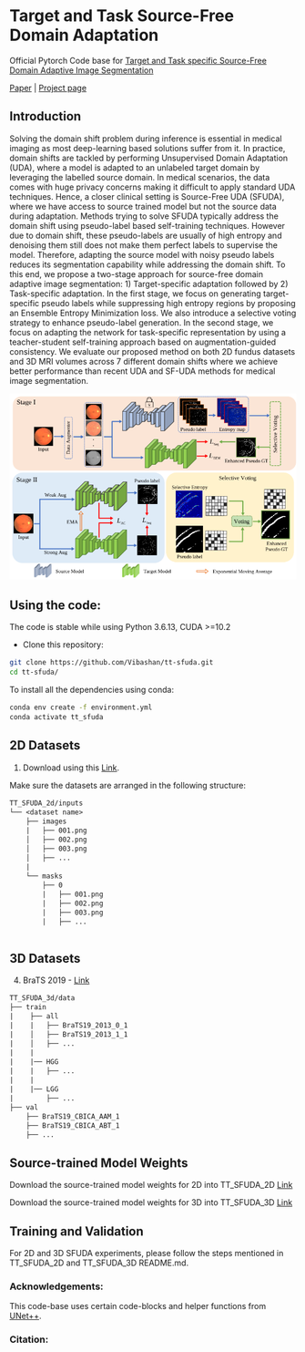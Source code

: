 # Target and Task Source-Free Domain Adaptation

Official Pytorch Code base for [Target and Task specific Source-Free Domain Adaptive Image Segmentation]()

[Paper]() | [Project page](https://viudomain.github.io/tt-sfuda-web/)

## Introduction

Solving the domain shift problem during inference is essential in medical imaging as most deep-learning based solutions suffer from it. In practice, domain shifts are tackled by performing Unsupervised Domain Adaptation (UDA), where a model is adapted to an unlabeled target domain by leveraging the labelled source domain. In medical scenarios, the data comes with huge privacy concerns making it difficult to apply standard UDA techniques. Hence, a closer clinical setting is Source-Free UDA (SFUDA), where we have access to source trained model but not the source data during adaptation. Methods trying to solve SFUDA typically address the domain shift using pseudo-label based self-training techniques. However due to domain shift, these pseudo-labels are usually of high entropy and denoising them still does not make them perfect labels to supervise the model. Therefore, adapting the source model with noisy pseudo labels reduces its segmentation capability while addressing the domain shift. To this end, we propose a two-stage approach for source-free domain adaptive image segmentation: 1) Target-specific adaptation followed by 2) Task-specific adaptation. In the first stage, we focus on generating target-specific pseudo labels while suppressing high entropy regions by proposing an Ensemble Entropy Minimization loss. We also introduce a  selective voting strategy to enhance pseudo-label generation. In the second stage, we focus on adapting the network for task-specific representation by using a teacher-student self-training approach based on augmentation-guided consistency. We evaluate our proposed method on both 2D fundus datasets and 3D MRI volumes across 7 different domain shifts where we achieve better performance than recent UDA and SF-UDA methods for medical image segmentation.


<p align="center">
  <img src="imgs/archi.png" width="800"/>
</p>


## Using the code:

The code is stable while using Python 3.6.13, CUDA >=10.2

- Clone this repository:
```bash
git clone https://github.com/Vibashan/tt-sfuda.git
cd tt-sfuda/
```

To install all the dependencies using conda:

```bash
conda env create -f environment.yml
conda activate tt_sfuda
```


## 2D Datasets
1) Download using this [Link](https://drive.google.com/drive/folders/1Gd8Xfhvm2B-YwEm4YqqHYnk5DpRC8bkc?usp=sharing).

Make sure the datasets are arranged in the following structure:

```
TT_SFUDA_2d/inputs
└── <dataset name>
    ├── images
    |   ├── 001.png
    │   ├── 002.png
    │   ├── 003.png
    │   ├── ...
    |
    └── masks
        ├── 0
        |   ├── 001.png
        |   ├── 002.png
        |   ├── 003.png
        |   ├── ...
 
```


## 3D Datasets
4) BraTS 2019 - [Link](https://www.med.upenn.edu/cbica/brats2019/data.html)

```
TT_SFUDA_3d/data
├── train
|    ├── all
|    |   ├── BraTS19_2013_0_1
|    │   ├── BraTS19_2013_1_1
|    │   ├── ...
|    |
|    |── HGG
|    |   ├── ...
|    |
|    |── LGG   
|        ├── ...
├── val
    ├── BraTS19_CBICA_AAM_1
    ├── BraTS19_CBICA_ABT_1
    ├── ...
```



## Source-trained Model Weights

Download the source-trained model weights for 2D into TT_SFUDA_2D [Link](https://drive.google.com/drive/folders/1AoWojSlOMhHLeHLCgDWzbeOR4ME7a9Xq?usp=sharing)

Download the source-trained model weights for 3D into TT_SFUDA_3D [Link](https://drive.google.com/drive/folders/1I9cfpmdsG0ZnzKytekap0qM2AA__jCri?usp=sharing)

## Training and Validation

For 2D and 3D SFUDA experiments, please follow the steps mentioned in TT_SFUDA_2D and TT_SFUDA_3D README.md.

### Acknowledgements:

This code-base uses certain code-blocks and helper functions from [UNet++](https://github.com/4uiiurz1/pytorch-nested-unet).

### Citation:
